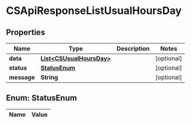 
# CSApiResponseListUsualHoursDay

## Properties
Name | Type | Description | Notes
------------ | ------------- | ------------- | -------------
**data** | [**List&lt;CSUsualHoursDay&gt;**](CSUsualHoursDay.md) |  |  [optional]
**status** | [**StatusEnum**](#StatusEnum) |  |  [optional]
**message** | **String** |  |  [optional]


<a name="StatusEnum"></a>
## Enum: StatusEnum
Name | Value
---- | -----



